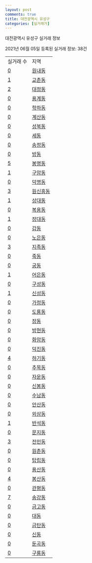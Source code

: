```yaml
---
layout: post
comments: true
title: 대전광역시 유성구
categories: [실거래가]
---
```


대전광역시 유성구 실거래 정보

2021년 06월 05일 등록된 실거래 정보: 38건


<table>
  <tr>
    <td>실거래 수</td>
    <td>지역</td>
  </tr>

  
  <tr>
    <td><a href="3020010100.html">0</a></td>
    <td><a href="3020010100.html">원내동</a></td>
  </tr>
    

  <tr>
    <td><a href="3020010200.html">1</a></td>
    <td><a href="3020010200.html">교촌동</a></td>
  </tr>
    

  <tr>
    <td><a href="3020010300.html">2</a></td>
    <td><a href="3020010300.html">대정동</a></td>
  </tr>
    

  <tr>
    <td><a href="3020010400.html">0</a></td>
    <td><a href="3020010400.html">용계동</a></td>
  </tr>
    

  <tr>
    <td><a href="3020010500.html">0</a></td>
    <td><a href="3020010500.html">학하동</a></td>
  </tr>
    

  <tr>
    <td><a href="3020010600.html">0</a></td>
    <td><a href="3020010600.html">계산동</a></td>
  </tr>
    

  <tr>
    <td><a href="3020010700.html">0</a></td>
    <td><a href="3020010700.html">성북동</a></td>
  </tr>
    

  <tr>
    <td><a href="3020010800.html">0</a></td>
    <td><a href="3020010800.html">세동</a></td>
  </tr>
    

  <tr>
    <td><a href="3020010900.html">0</a></td>
    <td><a href="3020010900.html">송정동</a></td>
  </tr>
    

  <tr>
    <td><a href="3020011000.html">0</a></td>
    <td><a href="3020011000.html">방동</a></td>
  </tr>
    

  <tr>
    <td><a href="3020011100.html">5</a></td>
    <td><a href="3020011100.html">봉명동</a></td>
  </tr>
    

  <tr>
    <td><a href="3020011200.html">1</a></td>
    <td><a href="3020011200.html">구암동</a></td>
  </tr>
    

  <tr>
    <td><a href="3020011300.html">0</a></td>
    <td><a href="3020011300.html">덕명동</a></td>
  </tr>
    

  <tr>
    <td><a href="3020011400.html">3</a></td>
    <td><a href="3020011400.html">원신흥동</a></td>
  </tr>
    

  <tr>
    <td><a href="3020011500.html">1</a></td>
    <td><a href="3020011500.html">상대동</a></td>
  </tr>
    

  <tr>
    <td><a href="3020011600.html">0</a></td>
    <td><a href="3020011600.html">복용동</a></td>
  </tr>
    

  <tr>
    <td><a href="3020011700.html">1</a></td>
    <td><a href="3020011700.html">장대동</a></td>
  </tr>
    

  <tr>
    <td><a href="3020011800.html">0</a></td>
    <td><a href="3020011800.html">갑동</a></td>
  </tr>
    

  <tr>
    <td><a href="3020011900.html">0</a></td>
    <td><a href="3020011900.html">노은동</a></td>
  </tr>
    

  <tr>
    <td><a href="3020012000.html">3</a></td>
    <td><a href="3020012000.html">지족동</a></td>
  </tr>
    

  <tr>
    <td><a href="3020012100.html">0</a></td>
    <td><a href="3020012100.html">죽동</a></td>
  </tr>
    

  <tr>
    <td><a href="3020012200.html">0</a></td>
    <td><a href="3020012200.html">궁동</a></td>
  </tr>
    

  <tr>
    <td><a href="3020012300.html">1</a></td>
    <td><a href="3020012300.html">어은동</a></td>
  </tr>
    

  <tr>
    <td><a href="3020012400.html">0</a></td>
    <td><a href="3020012400.html">구성동</a></td>
  </tr>
    

  <tr>
    <td><a href="3020012500.html">1</a></td>
    <td><a href="3020012500.html">신성동</a></td>
  </tr>
    

  <tr>
    <td><a href="3020012600.html">0</a></td>
    <td><a href="3020012600.html">가정동</a></td>
  </tr>
    

  <tr>
    <td><a href="3020012700.html">0</a></td>
    <td><a href="3020012700.html">도룡동</a></td>
  </tr>
    

  <tr>
    <td><a href="3020012800.html">0</a></td>
    <td><a href="3020012800.html">장동</a></td>
  </tr>
    

  <tr>
    <td><a href="3020012900.html">0</a></td>
    <td><a href="3020012900.html">방현동</a></td>
  </tr>
    

  <tr>
    <td><a href="3020013000.html">0</a></td>
    <td><a href="3020013000.html">화암동</a></td>
  </tr>
    

  <tr>
    <td><a href="3020013100.html">0</a></td>
    <td><a href="3020013100.html">덕진동</a></td>
  </tr>
    

  <tr>
    <td><a href="3020013200.html">4</a></td>
    <td><a href="3020013200.html">하기동</a></td>
  </tr>
    

  <tr>
    <td><a href="3020013300.html">0</a></td>
    <td><a href="3020013300.html">추목동</a></td>
  </tr>
    

  <tr>
    <td><a href="3020013400.html">0</a></td>
    <td><a href="3020013400.html">자운동</a></td>
  </tr>
    

  <tr>
    <td><a href="3020013500.html">0</a></td>
    <td><a href="3020013500.html">신봉동</a></td>
  </tr>
    

  <tr>
    <td><a href="3020013600.html">0</a></td>
    <td><a href="3020013600.html">수남동</a></td>
  </tr>
    

  <tr>
    <td><a href="3020013700.html">0</a></td>
    <td><a href="3020013700.html">안산동</a></td>
  </tr>
    

  <tr>
    <td><a href="3020013800.html">0</a></td>
    <td><a href="3020013800.html">외삼동</a></td>
  </tr>
    

  <tr>
    <td><a href="3020013900.html">1</a></td>
    <td><a href="3020013900.html">반석동</a></td>
  </tr>
    

  <tr>
    <td><a href="3020014000.html">0</a></td>
    <td><a href="3020014000.html">문지동</a></td>
  </tr>
    

  <tr>
    <td><a href="3020014100.html">3</a></td>
    <td><a href="3020014100.html">전민동</a></td>
  </tr>
    

  <tr>
    <td><a href="3020014200.html">0</a></td>
    <td><a href="3020014200.html">원촌동</a></td>
  </tr>
    

  <tr>
    <td><a href="3020014300.html">0</a></td>
    <td><a href="3020014300.html">탑립동</a></td>
  </tr>
    

  <tr>
    <td><a href="3020014400.html">0</a></td>
    <td><a href="3020014400.html">용산동</a></td>
  </tr>
    

  <tr>
    <td><a href="3020014500.html">4</a></td>
    <td><a href="3020014500.html">봉산동</a></td>
  </tr>
    

  <tr>
    <td><a href="3020014600.html">0</a></td>
    <td><a href="3020014600.html">관평동</a></td>
  </tr>
    

  <tr>
    <td><a href="3020014700.html">7</a></td>
    <td><a href="3020014700.html">송강동</a></td>
  </tr>
    

  <tr>
    <td><a href="3020014800.html">0</a></td>
    <td><a href="3020014800.html">금고동</a></td>
  </tr>
    

  <tr>
    <td><a href="3020014900.html">0</a></td>
    <td><a href="3020014900.html">대동</a></td>
  </tr>
    

  <tr>
    <td><a href="3020015000.html">0</a></td>
    <td><a href="3020015000.html">금탄동</a></td>
  </tr>
    

  <tr>
    <td><a href="3020015100.html">0</a></td>
    <td><a href="3020015100.html">신동</a></td>
  </tr>
    

  <tr>
    <td><a href="3020015200.html">0</a></td>
    <td><a href="3020015200.html">둔곡동</a></td>
  </tr>
    

  <tr>
    <td><a href="3020015300.html">0</a></td>
    <td><a href="3020015300.html">구룡동</a></td>
  </tr>
    


</table>
    